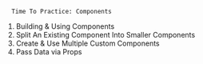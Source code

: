       Time To Practice: Components
1. Building & Using Components
2. Split An Existing Component Into Smaller Components
3. Create & Use Multiple Custom Components
4. Pass Data via Props
